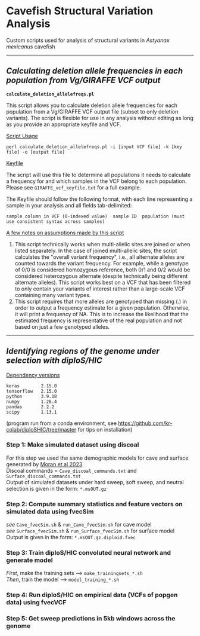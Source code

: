 # **Cavefish Structural Variation Analysis**
Custom scripts used for analysis of structural variants in _Astyanax mexicanus_ cavefish

-------------------------------------------------------------------------------------------------------------------

## ***Calculating deletion allele frequencies in each population from Vg/GIRAFFE VCF output*** </font>

**`calculate_deletion_allelefreqs.pl`**

This script allows you to calculate deletion allele frequencies for each population from a Vg/GIRAFFE VCF output file (subset to only deletion variants). The script is flexible for use in any analysis without editing as long as you provide an appropriate keyfile and VCF. 

<ins> Script Usage </ins>
```
perl calculate_deletion_allelefreqs.pl -i [input VCF file] -k [key file] -o [output file]
```

<ins> Keyfile </ins> 

The script will use this file to determine all populations it needs to calculate a frequency for and which samples in the VCF belong to each population. Please see `GIRAFFE_vcf_keyfile.txt` for a full example. 

The Keyfile should follow the following format, with each line representing a sample in your analysis and all fields tab-delimited:
```
sample column in VCF (0-indexed value)  sample ID  population (must use consistent syntax across samples)
```


<ins> A few notes on assumptions made by this script </ins>
1. This script technically works when multi-allelic sites are joined or when listed separately. In the case of joined multi-allelic sites, the script calculates the "overall variant frequency", i.e., all alternate alleles are counted towards the variant frequency. For example, while a genotype of 0/0 is considered homozygous reference, both 0/1 and 0/2 would be considered heterozygous alternate (despite technically being different alternate alleles). This script works best on a VCF that has been filtered to only contain your variants of interest rather than a large-scale VCF containing many variant types.
2. This script requires that more alleles are genotyped than missing (.) in order to output a frequency estimate for a given population. Otherwise, it will print a frequency of NA. This is to increase the likelihood that the estimated frequency is representative of the real population and not based on just a few genotyped alleles.

-------------------------------------------------------------------------------------------------------------------


## ***Identifying regions of the genome under selection with diploS/HIC***

<ins> Dependency versions </ins>  
```
keras        2.15.0  
tensorflow   2.15.0  
python       3.9.18  
numpy        1.26.4  
pandas       2.2.2  
scipy        1.13.1
```
(program run from a conda environment, see https://github.com/kr-colab/diploSHIC/tree/master for tips on installation) 

### Step 1: Make simulated dataset using discoal  

For this step we used the same demographic models for cave and surface generated by [Moran et al 2023](https://www.nature.com/articles/s41467-023-37909-8).  
Discoal commands = `Cave_discoal_commands.txt` and `Surface_discoal_commands.txt`  
Output of simulated datasets under hard sweep, soft sweep, and neutral selection is given in the form: `*.msOUT.gz`

### Step 2: Compute summary statistics and feature vectors on simulated data using fvecSim  

_see_ `Cave_fvecSim.sh` & `run_Cave_fvecSim.sh` for cave model  
_see_ `Surface_fvecSim.sh` & `run_Surface_fvecSim.sh` for surface model  
Output is given in the form: `*.msOUT.gz.diploid.fvec`  

### Step 3: Train diploS/HIC convoluted neural network and generate model   

_First_, make the training sets --> `make_trainingsets_*.sh`  
_Then_, train the model --> `model_training_*.sh`  

### Step 4: Run diploS/HIC on empirical data (VCFs of popgen data) using fvecVCF



### Step 5: Get sweep predictions in 5kb windows across the genome  

